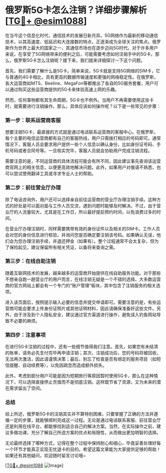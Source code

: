 # 俄罗斯5G卡怎么注销？详细步骤解析[[TG💪+ @esim1088](https://t.me/s/esim1088)]

在当今这个信息化时代，通信技术的发展日新月异。5G网络作为最新的移动通信技术，以其高速度、低延迟和大连接数的特点，正逐渐成为全球关注的焦点。俄罗斯作为世界上最大的国家之一，其通信市场也在逐步迈向5G时代。对于许多用户来说，在享受了5G网络带来的便利之后，可能需要考虑如何注销手中的5G卡。那么，俄罗斯5G卡怎么注销呢？接下来，我们就来详细探讨一下这个问题。

首先，我们需要了解什么是5G卡。简单来说，5G卡就是支持5G网络的SIM卡，它与普通的4G卡相比，具有更高的数据传输速度和更强的网络稳定性。在俄罗斯，各大运营商如MTS、Beeline、MegaFon等都推出了各自的5G服务套餐，用户可以通过购买这些运营商提供的5G卡来体验高速上网的乐趣。

然而，任何事物都有其生命周期，5G卡也不例外。当用户不再需要使用这张卡时，就需要进行注销操作。那么，具体应该如何操作呢？以下是一些常见的步骤：

### **第一步：联系运营商客服**

想要注销5G卡，最直接的方式就是通过电话联系运营商的客服中心。在俄罗斯，每个主要的电信运营商都有自己的客服热线，用户只需拨打相应的号码即可。通常情况下，客服人员会要求用户提供一些个人信息以确认身份，比如身份证号码、手机号码或者合同号等。一旦核实完毕，客服人员就会协助用户完成注销流程。

需要注意的是，不同运营商的具体流程可能会有所不同，因此建议事先查询该运营商官网上的相关信息，以便更高效地解决问题。此外，如果用户对俄语不熟悉，也可以尝试使用翻译工具或寻求专业人士的帮助。

### **第二步：前往营业厅办理**

除了电话咨询外，用户还可以选择亲自前往运营商的营业厅办理注销手续。这种方式的好处是可以面对面与工作人员交流，遇到问题时能够及时解决。不过，由于营业厅的人流量较大，尤其是在工作日，所以最好提前预约时间，以免浪费过多的时间。

在营业厅办理注销时，同样需要携带有效的身份证件以及相关的SIM卡。工作人员会对您的身份信息进行核验，并询问您是否确定要注销该号码。如果确认无误，他们会为您办理注销手续，并退还押金（如果有）。整个过程通常不会太复杂，但为了保险起见，建议保留所有相关凭证，以备将来查询之需。

### **第三步：在线自助注销**

随着互联网技术的发展，越来越多的运营商开始提供在线自助服务功能。对于那些不想亲自跑一趟营业厅的用户而言，在线注销无疑是一个不错的选择。大多数运营商的官方网站上都会有一个专门的“账户管理”板块，其中包含了注销服务的相关选项。

进入该页面后，按照提示输入必要的信息并提交申请即可。需要注意的是，有些运营商可能会要求上传身份证照片或其他证明材料，因此请确保准备好这些文件。另外，由于涉及到个人隐私安全，建议通过官方渠道进行操作，避免误入钓鱼网站导致不必要的麻烦。

### **第四步：注意事项**

在进行5G卡注销的过程中，还有一些细节值得我们注意。首先，如果您有未结清的账单，请务必先支付完毕再申请注销；其次，注销成功后，您的号码将被回收，无法再次激活，因此请谨慎决策；最后，别忘了检查是否有绑定的服务项目（如短信提醒、自动续费等），以免因疏忽而造成额外损失。

此外，考虑到部分用户可能是因为短期旅行等原因暂时使用5G卡，那么在这种情况下，可以选择直接停止充值而不是彻底注销。这样既节省了资源，又为未来的潜在需求留出了空间。

### **总结**

综上所述，俄罗斯5G卡的注销其实并不算特别困难，只要掌握了正确的方法并遵循一定的步骤，就能够顺利完成这一过程。无论是通过电话联系客服、前往营业厅还是利用在线平台，都能够找到适合自己的解决方案。当然，在实际操作之前，建议多做功课，充分了解自己所选方案的优点和局限性，从而做出更加明智的选择。

无论最终选择了哪种方式，记得在整个过程中保持耐心和细心，毕竟妥善处理好每一个环节才能真正实现无忧退卡的目的。希望这篇文章能为大家提供足够的帮助！如果还有其他疑问，欢迎随时留言讨论哦~

[[TG💪+ @esim1088](https://t.me/s/esim1088) ![Image](https://i.postimg.cc/4NQfJmqS/Snipaste-2025-05-13-00-14-12.png)]